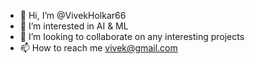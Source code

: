 - 👋 Hi, I’m @VivekHolkar66
- 👀 I’m interested in AI & ML    
- 💞️ I’m looking to collaborate on any interesting projects  
- 📫 How to reach me vivek@gmail.com

<!---
VivekHolkar66/VivekHolkar66 is a ✨ special ✨ repository because its `README.md` (this file) appears on your GitHub profile.
You can click the Preview link to take a look at your changes.
--->

